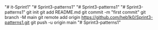 "# it-Sprint1" 
"# Sprint3-patterns1" 
"# Sprint3-patterns1" 
"# Sprint3-patterns1"  git init git add README.md git commit -m "first commit" git branch -M main git remote add origin https://github.com/heb1k0/Sprint3-patterns1.git git push -u origin main
"# Sprint3-patterns1" 

